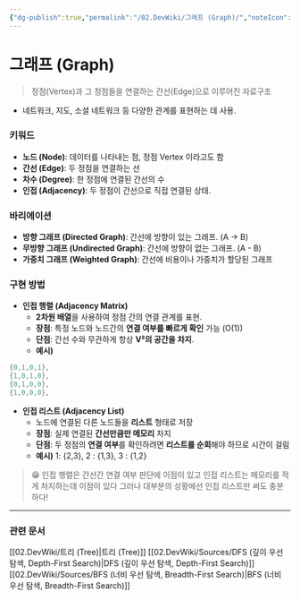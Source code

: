 ```yaml
---
{"dg-publish":true,"permalink":"/02.DevWiki/그래프 (Graph)/","noteIcon":"","created":"2025-08-06T00:00:42.759+09:00","updated":"2025-08-06T00:09:58.039+09:00"}
---
```


# 그래프 (Graph)

> 정점(Vertex)과 그 정점들을 연결하는 간선(Edge)으로 이루어진 자료구조

- 네트워크, 지도, 소셜 네트워크 등 다양한 관계를 표현하는 데 사용.
### 키워드
- **노드 (Node)**: 데이터를 나타내는 점, 정점 Vertex 이라고도 함
- **간선 (Edge)**: 두 정점을 연결하는 선
- **차수 (Degree)**: 한 정점에 연결된 간선의 수
- **인접 (Adjacency)**: 두 정점이 간선으로 직접 연결된 상태.
### 바리에이션
- **방향 그래프 (Directed Graph)**: 간선에 방향이 있는 그래프. (A -> B)
- **무방향 그래프 (Undirected Graph)**: 간선에 방향이 없는 그래프. (A - B)
- **가중치 그래프 (Weighted Graph)**: 간선에 비용이나 가중치가 할당된 그래프
### 구현 방법
- **인접 행렬 (Adjacency Matrix)**
	- **2차원 배열**을 사용하여 정점 간의 연결 관계를 표현.
	- **장점**: 특정 노드와 노드간의 **연결 여부를 빠르게 확인** 가능 (O(1))
	- **단점**: 간선 수와 무관하게 항상 **V²의 공간을 차지**.
	- **예시)**
```C#
{0,1,0,1},
{1,0,1,0},
{0,1,0,0},
{1,0,0,0},
```
- **인접 리스트 (Adjacency List)**
	- 노드에 연결된 다른 노드들을 **리스트** 형태로 저장
    - **장점**: 실제 연결된 **간선만큼만 메모리** 차지
    - **단점**: 두 정점의 **연결 여부**를 확인하려면 **리스트를 순회**해야 하므로 시간이 걸림
    - **예시)** 1: {2,3}, 2 : {1,3}, 3 : {1,2}

> 😁 인접 행렬은 간선간 연결 여부 판단에 이점이 있고 인접 리스트는 메모리를 적게 차지하는데 이점이 있다
> 그러나 대부분의 상황에선 인접 리스트만 써도 충분하다!


---
### 관련 문서
[[02.DevWiki/트리 (Tree)\|트리 (Tree)]]
[[02.DevWiki/Sources/DFS (깊이 우선 탐색, Depth-First Search)\|DFS (깊이 우선 탐색, Depth-First Search)]]
[[02.DevWiki/Sources/BFS (너비 우선 탐색, Breadth-First Search)\|BFS (너비 우선 탐색, Breadth-First Search)]]
